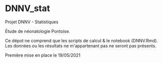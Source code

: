 # DNNV_stat

Projet DNNV - Statistiques

Étude de néonatologie Pontoise.

Ce dépot ne comprend que les scripts de calcul & le notebook (DNNV.Rmd). Les données ou les résultats ne m'appartenant pas ne seront pas présents.

Première mise en place le 19/05/2021

